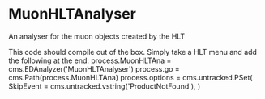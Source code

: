 # MuonHLTAnalyser
An analyser for the muon objects created by the HLT

This code should compile out of the box. Simply take a HLT menu and add the following at the end:
process.MuonHLTAna = cms.EDAnalyzer('MuonHLTAnalyser')
process.go = cms.Path(process.MuonHLTAna)
process.options = cms.untracked.PSet(
  SkipEvent = cms.untracked.vstring('ProductNotFound'),
)
